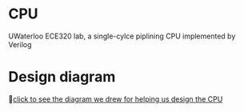 # CPU
UWaterloo ECE320 lab, a single-cylce piplining CPU implemented by Verilog

# Design diagram

[click to see the diagram we drew for helping us design the CPU ](https://github.com/Breten6/CPU/blob/main/cpu_design.pdf)
